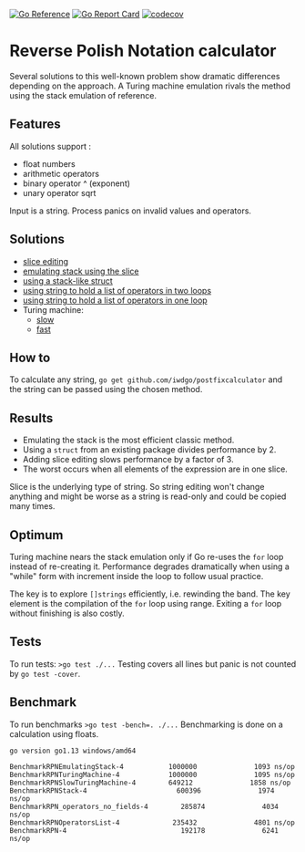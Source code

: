 [![Go Reference](https://pkg.go.dev/badge/iwdgo/postfixcalculator.svg)](https://pkg.go.dev/iwdgo/postfixcalculator)
[![Go Report Card](https://goreportcard.com/badge/github.com/iwdgo/postfixcalculator)](https://goreportcard.com/report/github.com/iwdgo/postfixcalculator)
[![codecov](https://codecov.io/gh/iWdGo/postfixcalculator/branch/master/graph/badge.svg)](https://codecov.io/gh/iWdGo/postfixcalculator)

# Reverse Polish Notation calculator

Several solutions to this well-known problem show dramatic differences depending on the approach.
A Turing machine emulation rivals the method using the stack emulation of reference.

## Features

All solutions support :
- float numbers
- arithmetic operators
- binary operator ^ (exponent)
- unary operator sqrt

Input is a string. Process panics on invalid values and operators.

## Solutions

- [slice editing](https://pkg.go.dev/github.com/iwdgo/postfixcalculator/stack)
- [emulating stack using the slice](https://pkg.go.dev/github.com/iwdgo/postfixcalculator/emulatingstack)
- [using a stack-like struct](https://pkg.go.dev/github.com/iwdgo/postfixcalculator/emulatingstack)
- [using string to hold a list of operators in two loops](https://pkg.go.dev/github.com/iwdgo/postfixcalculator/operatorslist)
- [using string to hold a list of operators in one loop](https://pkg.go.dev/github.com/iwdgo/postfixcalculator/operatorsnofields)
- Turing machine:
  - [slow](https://pkg.go.dev/github.com/iwdgo/slowturingmachine)
  - [fast](https://pkg.go.dev/github.com/iwdgo/turingmachine)

## How to

To calculate any string, `go get github.com/iwdgo/postfixcalculator` and
the string can be passed using the chosen method.

## Results

- Emulating the stack is the most efficient classic method.
- Using a `struct` from an existing package divides performance by 2.
- Adding slice editing slows performance by a factor of 3.
- The worst occurs when all elements of the expression are in one slice.

Slice is the underlying type of string. So string editing won't change anything and might be
worse as a string is read-only and could be copied many times.

## Optimum

Turing machine nears the stack emulation only if Go re-uses the `for` loop instead of re-creating it.
Performance degrades dramatically when using a "while" form with increment inside the loop to follow usual
practice.

The key is to explore `[]strings` efficiently, i.e. rewinding the band. The key element is 
the compilation of the `for` loop using range. 
Exiting a `for` loop without finishing is also costly.

## Tests

To run tests: `>go test ./...`
Testing covers all lines but panic is not counted by `go test -cover`.

## Benchmark

To run benchmarks `>go test -bench=. ./...`
Benchmarking is done on a calculation using floats.

```
go version go1.13 windows/amd64

BenchmarkRPNEmulatingStack-4           1000000              1093 ns/op
BenchmarkRPNTuringMachine-4            1000000              1095 ns/op
BenchmarkRPNSlowTuringMachine-4        649212              1858 ns/op
BenchmarkRPNStack-4                      600396              1974 ns/op
BenchmarkRPN_operators_no_fields-4        285874              4034 ns/op
BenchmarkRPNOperatorsList-4             235432              4801 ns/op
BenchmarkRPN-4                            192178              6241 ns/op

```
